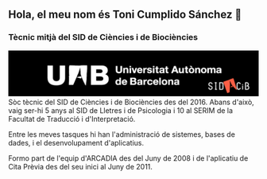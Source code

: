 ## Hola, el meu nom és Toni Cumplido Sánchez 👋
### Tècnic mitjà del SID de Ciències i de Biociències
![Universitat Autònoma de Barcelona](https://raw.githubusercontent.com/ToniCumplidoUAB/ToniCumplidoUAB/main/imatges/logo_uab_2lh_negre.png)
Sòc tècnic del SID de Ciències i de Biociències des del 2016. Abans d'això, vaig ser-hi 5 anys al SID de Lletres i de Psicologia i 10 al SERIM de la Facultat de Traducció i d'Interpretació.

Entre les meves tasques hi han l'administració de sistemes, bases de dades, i el desenvolupament d'aplicatius.

Formo part de l'equip d'ARCADIA des del Juny de 2008 i de l'aplicatiu de Cita Prèvia des del seu inici al Juny de 2011.





<!--
**ToniCumplidoUAB/ToniCumplidoUAB** is a ✨ _special_ ✨ repository because its `README.md` (this file) appears on your GitHub profile.

Here are some ideas to get you started:

- 🔭 I’m currently working on ...
- 🌱 I’m currently learning ...
- 👯 I’m looking to collaborate on ...
- 🤔 I’m looking for help with ...
- 💬 Ask me about ...
- 📫 How to reach me: ...
- 😄 Pronouns: ...
- ⚡ Fun fact: ...
-->
